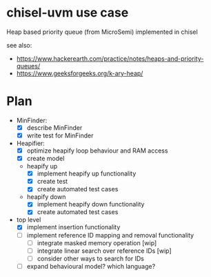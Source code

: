 # chisel-uvm use case
Heap based priority queue (from MicroSemi) implemented in chisel

see also:
* https://www.hackerearth.com/practice/notes/heaps-and-priority-queues/
* https://www.geeksforgeeks.org/k-ary-heap/

# Plan

 * MinFinder:
    - [x] describe MinFinder
    - [x] write test for MinFinder
 * Heapifier:
    - [x] optimize heapify loop behaviour and RAM access
    - [x] create model
    - heapify up
        - [x] implement heapify up functionality
        - [x] create test
        - [x] create automated test cases
    - heapify down
        - [x] implement heapify down functionality
        - [x] create automated test cases
 * top level
    - [x] implement insertion functionality
    - [ ] implement reference ID mapping and removal functionality 
        - [ ] integrate masked memory operation [wip]
        - [ ] integrate linear search over reference IDs [wip]
        - [ ] consider other ways to search for IDs
    - [ ] expand behavioural model? which language?